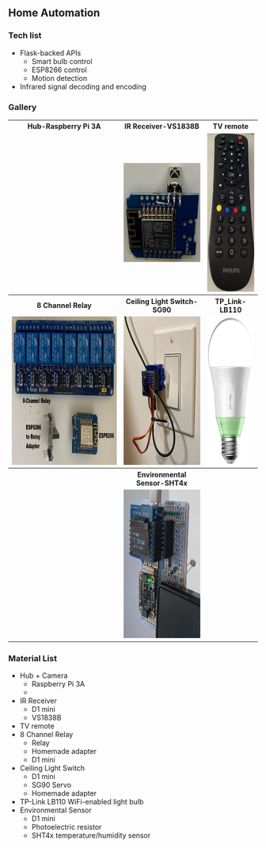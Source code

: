 ## Home Automation
### Tech list
* Flask-backed APIs 
  * Smart bulb control
  * ESP8266 control
  * Motion detection
* Infrared signal decoding and encoding
### Gallery
<table>
  <tr> 
    <th>Hub-Raspberry Pi 3A</th> 
    <th>IR Receiver-VS1838B</th> 
    <th> TV remote</th>  
  </tr>
  <tr> 
    <td>  </td> 
    <td> <img width="240px" height="200px" src="misc/ir_receiver.jpg" /> </td> 
    <td> <img width="120px" height="320px" src="misc/tv_remotre.jpg" /> </td>
  </tr>
  <tr> 
    <th>8 Channel Relay</th> 
    <th> Ceiling Light Switch-SG90</th> 
    <th> TP_Link-LB110 </td> 
  </tr>
  <tr> 
    <td> <img width="450px" height="300px" src="misc/relay_8ch.jpg" /> </td> 
    <td> <img width="240px" height="300px" src="misc/ceiling_light_switch.jpg" /> </td> 
    <td> <img width="150px" height="300px" src="misc/lb110.jpg" </td> 
  </tr>
  <tr>
    <th> </th> 
    <th>Environmental Sensor-SHT4x</th> 
    <th> </th> 
  </tr> 
  <tr> 
    <td> </td> 
    <td> <img width="250px" height="300px" src="misc/sht4x.jpg" /> </td> 
    <td> </td> 
  </tr> 
</table>

### Material List
* Hub + Camera
  * Raspberry Pi 3A
  *  
* IR Receiver
  * D1 mini
  * VS1838B
* TV remote
* 8 Channel Relay
  * Relay
  * Homemade adapter
  * D1 mini
* Ceiling Light Switch
  * D1 mini
  * SG90 Servo
  * Homemade adapter  
* TP-Link LB110 WiFi-enabled light bulb
* Environmental Sensor
  * D1 mini 
  * Photoelectric resistor
  * SHT4x temperature/humidity sensor  
